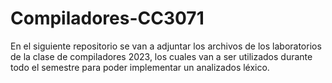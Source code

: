 # Compiladores-CC3071

En el siguiente repositorio se van a adjuntar los archivos de los laboratorios de la clase de compiladores 2023, 
los cuales van a ser utilizados durante todo el semestre para poder implementar un analizados léxico.
